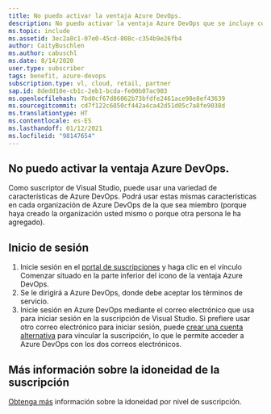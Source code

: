 ```yaml
---
title: No puedo activar la ventaja Azure DevOps.
description: No puedo activar la ventaja Azure DevOps que se incluye con la suscripción de Visual Studio.
ms.topic: include
ms.assetid: 3ec2a8c1-07e0-45cd-808c-c354b9e26fb4
author: CaityBuschlen
ms.author: cabuschl
ms.date: 8/14/2020
user.type: subscriber
tags: benefit, azure-devops
subscription.type: vl, cloud, retail, partner
sap.id: 8dedd10e-cb1c-2eb1-bcda-fe00b07ac903
ms.openlocfilehash: 7bd0cf67d86062b73bfdfe2461ace98e8ef43639
ms.sourcegitcommit: cd7f122c6850cf442a4ca42d51d05c7a8fe9038d
ms.translationtype: HT
ms.contentlocale: es-ES
ms.lasthandoff: 01/12/2021
ms.locfileid: "98147654"
---
```

## <a name="im-unable-to-activate-my-azure-devops-benefit"></a>No puedo activar la ventaja Azure DevOps.

Como suscriptor de Visual Studio, puede usar una variedad de características de Azure DevOps. Podrá usar estas mismas características en cada organización de Azure DevOps de la que sea miembro (porque haya creado la organización usted mismo o porque otra persona le ha agregado).  

## <a name="sign-in"></a>Inicio de sesión
1. Inicie sesión en el [portal de suscripciones](https://my.visualstudio.com/benefits) y haga clic en el vínculo Comenzar situado en la parte inferior del icono de la ventaja Azure DevOps.
1. Se le dirigirá a Azure DevOps, donde debe aceptar los términos de servicio. 
1. Inicie sesión en Azure DevOps mediante el correo electrónico que usa para iniciar sesión en la suscripción de Visual Studio. Si prefiere usar otro correo electrónico para iniciar sesión, puede [crear una cuenta alternativa](https://docs.microsoft.com/visualstudio/subscriptions/vs-alternate-identity) para vincular la suscripción, lo que le permite acceder a Azure DevOps con los dos correos electrónicos. 

## <a name="more-information-about-subscription-eligibility"></a>Más información sobre la idoneidad de la suscripción 
[Obtenga más](https://docs.microsoft.com/visualstudio/subscriptions/vs-azure-devops) información sobre la idoneidad por nivel de suscripción.